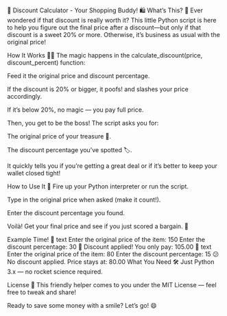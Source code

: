 🎉 Discount Calculator - Your Shopping Buddy! 🛍️
What’s This? 🤔
Ever wondered if that discount is really worth it? This little Python script is here to help you figure out the final price after a discount—but only if that discount is a sweet 20% or more. Otherwise, it’s business as usual with the original price!

How It Works 🧙‍♂️
The magic happens in the calculate_discount(price, discount_percent) function:

Feed it the original price and discount percentage.

If the discount is 20% or bigger, it poofs! and slashes your price accordingly.

If it’s below 20%, no magic — you pay full price.

Then, you get to be the boss! The script asks you for:

The original price of your treasure 🎁.

The discount percentage you’ve spotted 🏷️.

It quickly tells you if you’re getting a great deal or if it’s better to keep your wallet closed tight!

How to Use It 🚀
Fire up your Python interpreter or run the script.

Type in the original price when asked (make it count!).

Enter the discount percentage you found.

Voilà! Get your final price and see if you just scored a bargain. 🤑

Example Time! 🍿
text
Enter the original price of the item: 150
Enter the discount percentage: 30
🎉 Discount applied! You only pay: 105.00 🎉
text
Enter the original price of the item: 80
Enter the discount percentage: 15
😕 No discount applied. Price stays at: 80.00
What You Need 🛠️
Just Python 3.x — no rocket science required.

License 📝
This friendly helper comes to you under the MIT License — feel free to tweak and share!

Ready to save some money with a smile? Let’s go! 😄
